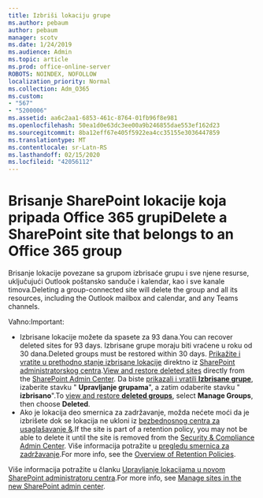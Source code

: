 ```yaml
---
title: Izbriši lokaciju grupe
ms.author: pebaum
author: pebaum
manager: scotv
ms.date: 1/24/2019
ms.audience: Admin
ms.topic: article
ms.prod: office-online-server
ROBOTS: NOINDEX, NOFOLLOW
localization_priority: Normal
ms.collection: Adm_O365
ms.custom:
- "567"
- "5200006"
ms.assetid: aa6c2aa1-6853-461c-8764-01fb96f8e981
ms.openlocfilehash: 50ea1d0e63dc3ee00a9b246855dae553ef162d23
ms.sourcegitcommit: 8ba12eff67e405f5922ea4cc35155e3036447859
ms.translationtype: MT
ms.contentlocale: sr-Latn-RS
ms.lasthandoff: 02/15/2020
ms.locfileid: "42056112"
---
```

# <a name="delete-a-sharepoint-site-that-belongs-to-an-office-365-group"></a><span data-ttu-id="94eef-102">Brisanje SharePoint lokacije koja pripada Office 365 grupi</span><span class="sxs-lookup"><span data-stu-id="94eef-102">Delete a SharePoint site that belongs to an Office 365 group</span></span>

<span data-ttu-id="94eef-103">Brisanje lokacije povezane sa grupom izbrisaće grupu i sve njene resurse, uključujući Outlook poštansko sanduče i kalendar, kao i sve kanale timova.</span><span class="sxs-lookup"><span data-stu-id="94eef-103">Deleting a group-connected site will delete the group and all its resources, including the Outlook mailbox and calendar, and any Teams channels.</span></span>
  
<span data-ttu-id="94eef-104">Vaћno:</span><span class="sxs-lookup"><span data-stu-id="94eef-104">Important:</span></span>

- <span data-ttu-id="94eef-105">Izbrisane lokacije možete da spasete za 93 dana.</span><span class="sxs-lookup"><span data-stu-id="94eef-105">You can recover deleted sites for 93 days.</span></span> <span data-ttu-id="94eef-106">Izbrisane grupe moraju biti vraćene u roku od 30 dana.</span><span class="sxs-lookup"><span data-stu-id="94eef-106">Deleted groups must be restored within 30 days.</span></span> <span data-ttu-id="94eef-107">[Prikažite i vratite u prethodno stanje izbrisane lokacije](https://admin.microsoft.com/sharepoint?page=recyclebin&modern=true) direktno iz [SharePoint administratorskog centra](https://admin.microsoft.com/sharepoint?page=home&modern=true).</span><span class="sxs-lookup"><span data-stu-id="94eef-107">[View and restore deleted sites](https://admin.microsoft.com/sharepoint?page=recyclebin&modern=true) directly from the [SharePoint Admin Center](https://admin.microsoft.com/sharepoint?page=home&modern=true).</span></span> <span data-ttu-id="94eef-108">Da biste [prikazali i vratili **Izbrisane grupe**](https://outlook.office.com/people/group/deleted), izaberite stavku " **Upravljanje grupama**", a zatim odaberite stavku " **izbrisano**".</span><span class="sxs-lookup"><span data-stu-id="94eef-108">To [view and restore **deleted groups**](https://outlook.office.com/people/group/deleted), select **Manage Groups**, then choose **Deleted**.</span></span>
- <span data-ttu-id="94eef-109">Ako je lokacija deo smernica za zadržavanje, možda nećete moći da je izbrišete dok se lokacija ne ukloni iz [bezbednosnog centra za usaglašavanje &](https://protection.office.com/?rfr=AdminCenter#/retention).</span><span class="sxs-lookup"><span data-stu-id="94eef-109">If the site is part of a retention policy, you may not be able to delete it until the site is removed from the [Security & Compliance Admin Center](https://protection.office.com/?rfr=AdminCenter#/retention).</span></span> <span data-ttu-id="94eef-110">Više informacija potražite u [pregledu smernica za zadržavanje](https://docs.microsoft.com/office365/securitycompliance/retention-policies#content-in-onedrive-accounts-and-sharepoint-sites).</span><span class="sxs-lookup"><span data-stu-id="94eef-110">For more info, see the [Overview of Retention Policies](https://docs.microsoft.com/office365/securitycompliance/retention-policies#content-in-onedrive-accounts-and-sharepoint-sites).</span></span>
  
<span data-ttu-id="94eef-111">Više informacija potražite u članku [Upravljanje lokacijama u novom SharePoint administratoru centra](https://docs.microsoft.com/sharepoint/manage-sites-in-new-admin-center).</span><span class="sxs-lookup"><span data-stu-id="94eef-111">For more info, see [Manage sites in the new SharePoint admin center](https://docs.microsoft.com/sharepoint/manage-sites-in-new-admin-center).</span></span>
